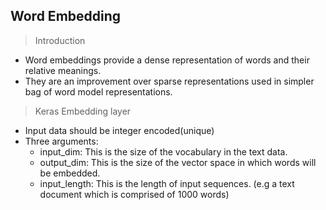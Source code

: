 ## Word Embedding
> Introduction
* Word embeddings provide a dense representation of words and their relative meanings.
* They are an improvement over sparse representations used in simpler bag of word model representations.

> Keras Embedding layer
* Input data should be integer encoded(unique)
* Three arguments:
  * input_dim: This is the size of the vocabulary in the text data.
  * output_dim: This is the size of the vector space in which words will be embedded.
  * input_length: This is the length of input sequences. (e.g a text document which is comprised of 1000 words)
  
